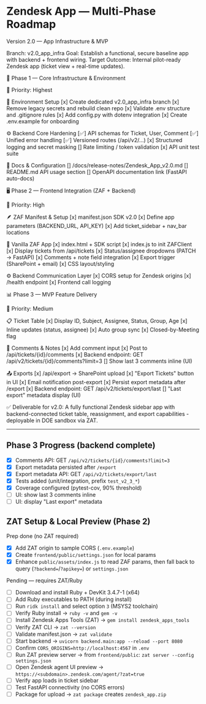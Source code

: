 # Zendesk App — Multi-Phase Roadmap
Version 2.0 — App Infrastructure & MVP

Branch: v2.0_app_infra
Goal: Establish a functional, secure baseline app with backend + frontend wiring.
Target Outcome: Internal pilot-ready Zendesk app (ticket view + real-time updates).

🧩 Phase 1 — Core Infrastructure & Environment

🥇 Priority: Highest

🔐 Environment Setup
[x] Create dedicated v2.0_app_infra branch
[x] Remove legacy secrets and rebuild clean repo
[x] Validate .env structure and .gitignore rules
[x] Add config.py with dotenv integration
[x] Create .env.example for onboarding

⚙️ Backend Core Hardening
[✅] API schemas for Ticket, User, Comment
[✅] Unified error handling
[✅] Versioned routes (/api/v2/...)
[x] Structured logging and secret masking
[] Rate limiting / token validation
[x] API unit test suite

🧱 Docs & Configuration
[] /docs/release-notes/Zendesk_App_v2.0.md
[] README.md API usage section
[] OpenAPI documentation link (FastAPI auto-docs)

🖥️ Phase 2 — Frontend Integration (ZAF + Backend)

🥇 Priority: High

🪶 ZAF Manifest & Setup
[x] manifest.json SDK v2.0
[x] Define app parameters (BACKEND_URL, API_KEY)
[x] Add ticket_sidebar + nav_bar locations

🧩 Vanilla ZAF App
[x] index.html + SDK script
[x] index.js to init ZAFClient
[x] Display tickets from /api/tickets
[x] Status/assignee dropdowns (PATCH → FastAPI)
[x] Comments + note field integration
[x] Export trigger (SharePoint + email)
[x] CSS layout/styling

⚙️ Backend Communication Layer
[x] CORS setup for Zendesk origins
[x] /health endpoint
[x] Frontend call logging

📊 Phase 3 — MVP Feature Delivery

🥈 Priority: Medium

📋 Ticket Table
[x] Display ID, Subject, Assignee, Status, Group, Age
[x] Inline updates (status, assignee)
[x] Auto group sync
[x] Closed-by-Meeting flag

💬 Comments & Notes
[x] Add comment input
[x] Post to /api/tickets/{id}/comments
 [x] Backend endpoint: GET /api/v2/tickets/{id}/comments?limit=3
 [] Show last 3 comments inline (UI)

📤 Exports
[x] /api/export → SharePoint upload
[x] "Export Tickets" button in UI
[x] Email notification post-export
 [x] Persist export metadata after /export
 [x] Backend endpoint: GET /api/v2/tickets/export/last
 [] "Last export" metadata display (UI)

✅ Deliverable for v2.0:
A fully functional Zendesk sidebar app with backend-connected ticket table, reassignment, and export capabilities - deployable in DOE sandbox via ZAT.


---

## Phase 3 Progress (backend complete)

- [x] Comments API: GET `/api/v2/tickets/{id}/comments?limit=3`
- [x] Export metadata persisted after `/export`
- [x] Export metadata API: GET `/api/v2/tickets/export/last`
- [x] Tests added (unit/integration, prefix `test_v2_3_*`)
- [x] Coverage configured (pytest-cov, 90% threshold)
- [ ] UI: show last 3 comments inline
- [ ] UI: display "Last export" metadata

## ZAT Setup & Local Preview (Phase 2)

Prep done (no ZAT required)
- [x] Add ZAT origin to sample CORS (`.env.example`)
- [x] Create `frontend/public/settings.json` for local params
- [x] Enhance `public/assets/index.js` to read ZAF params, then fall back to query (`?backend=`/`?apikey=`) or `settings.json`

Pending — requires ZAT/Ruby
- [ ] Download and install Ruby + DevKit 3.4.7-1 (x64)
- [ ] Add Ruby executables to PATH (during install)
- [ ] Run `ridk install` and select option `3` (MSYS2 toolchain)
- [ ] Verify Ruby install → `ruby -v` and `gem -v`
- [ ] Install Zendesk Apps Tools (ZAT) → `gem install zendesk_apps_tools`
- [ ] Verify ZAT CLI → `zat --version`
- [ ] Validate manifest.json → `zat validate`
- [ ] Start backend → `uvicorn backend.main:app --reload --port 8080`
- [ ] Confirm `CORS_ORIGINS=http://localhost:4567` in `.env`
- [ ] Run ZAT preview server → from `frontend/public`: `zat server --config settings.json`
- [ ] Open Zendesk agent UI preview → `https://<subdomain>.zendesk.com/agent/?zat=true`
- [ ] Verify app loads in ticket sidebar
- [ ] Test FastAPI connectivity (no CORS errors)
- [ ] Package for upload → `zat package` creates `zendesk_app.zip`
